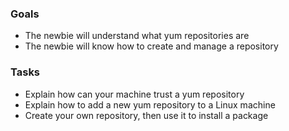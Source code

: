 
### Goals
- The newbie will understand what yum repositories are
- The newbie will know how to create and manage a repository

### Tasks
- Explain how can your machine trust a yum repository
- Explain how to add a new yum repository to a Linux machine
- Create your own repository, then use it to install a package
